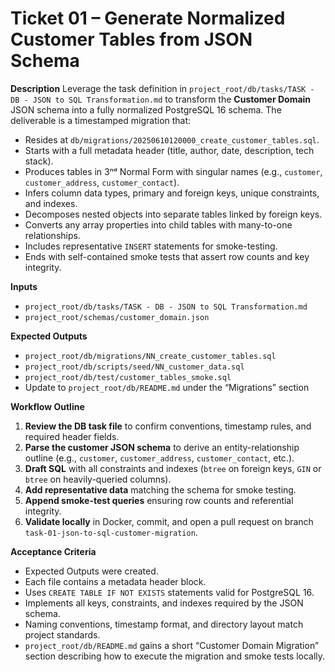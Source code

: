 # Ticket 01 – Generate Normalized Customer Tables from JSON Schema

**Description**
Leverage the task definition in `project_root/db/tasks/TASK - DB - JSON to SQL Transformation.md` to transform the **Customer Domain** JSON schema into a fully normalized PostgreSQL 16 schema. The deliverable is a timestamped migration that:

* Resides at `db/migrations/20250610120000_create_customer_tables.sql`.
* Starts with a full metadata header (title, author, date, description, tech stack).
* Produces tables in 3ⁿᵈ Normal Form with singular names (e.g., `customer`, `customer_address`, `customer_contact`).
* Infers column data types, primary and foreign keys, unique constraints, and indexes.
* Decomposes nested objects into separate tables linked by foreign keys.
* Converts any array properties into child tables with many-to-one relationships.
* Includes representative `INSERT` statements for smoke-testing.
* Ends with self-contained smoke tests that assert row counts and key integrity.

**Inputs**

* `project_root/db/tasks/TASK - DB - JSON to SQL Transformation.md`
* `project_root/schemas/customer_domain.json`

**Expected Outputs**

* `project_root/db/migrations/NN_create_customer_tables.sql`
* `project_root/db/scripts/seed/NN_customer_data.sql`
* `project_root/db/test/customer_tables_smoke.sql`
* Update to `project_root/db/README.md` under the “Migrations” section

**Workflow Outline**

1. **Review the DB task file** to confirm conventions, timestamp rules, and required header fields.
2. **Parse the customer JSON schema** to derive an entity-relationship outline (e.g., `customer`, `customer_address`, `customer_contact`, etc.).
3. **Draft SQL** with all constraints and indexes (`btree` on foreign keys, `GIN` or `btree` on heavily-queried columns).
4. **Add representative data** matching the schema for smoke testing.
5. **Append smoke-test queries** ensuring row counts and referential integrity.
6. **Validate locally** in Docker, commit, and open a pull request on branch `task-01-json-to-sql-customer-migration`.

**Acceptance Criteria**
* Expected Outputs were created.
* Each file contains a metadata header block.
* Uses `CREATE TABLE IF NOT EXISTS` statements valid for PostgreSQL 16.
* Implements all keys, constraints, and indexes required by the JSON schema.
* Naming conventions, timestamp format, and directory layout match project standards.
* `project_root/db/README.md` gains a short “Customer Domain Migration” section describing how to execute the migration and smoke tests locally.


